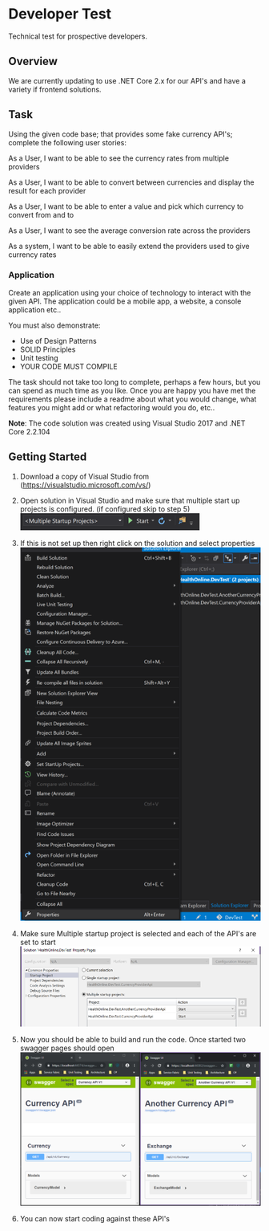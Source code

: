 # Developer Test
Technical test for prospective developers.

## Overview
We are currently updating to use .NET Core 2.x for our API's and have a variety if frontend solutions. 

## Task
Using the given code base; that provides some fake currency API's; complete the following user stories:

As a User, I want to be able to see the currency rates from multiple providers

As a User, I want to be able to convert between currencies and display the result for each provider

As a User, I want to be able to enter a value and pick which currency to convert from and to

As a User, I want to see the average conversion rate across the providers

As a system, I want to be able to easily extend the providers used to give currency rates

### Application
Create an application using your choice of technology to interact with the given API. The application could be a mobile app, a website, a console application etc..

You must also demonstrate:
 - Use of Design Patterns
 - SOLID Principles
 - Unit testing
 - YOUR CODE MUST COMPILE

The task should not take too long to complete, perhaps a few hours, but you can spend as much time as you like. Once you are happy you have met the requirements please include a readme about what you would change, what features you might add or what refactoring would you do, etc..

__Note__: The code solution was created using Visual Studio 2017 and .NET Core 2.2.104

## Getting Started
1. Download a copy of Visual Studio from (https://visualstudio.microsoft.com/vs/)

2. Open solution in Visual Studio and make sure that multiple start up projects is configured. (if configured skip to step 5)
![Multiple Startup Screenshot](assets/multiplestartup.png)

3. If this is not set up then right click on the solution and select properties
![Solution Properties Menu Screenshot](assets/properties.png)

4. Make sure Multiple startup project is selected and each of the API's are set to start
![Solution Startup Configuration Screenshot](assets/configuration.png)

5. Now you should be able to build and run the code. Once started two swagger pages should open
![Swagger Screenshot](assets/swagger.png)

6. You can now start coding against these API's
